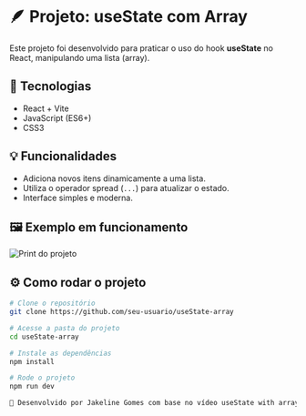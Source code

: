# 🪶 Projeto: useState com Array

Este projeto foi desenvolvido para praticar o uso do hook **useState** no React, manipulando uma lista (array).

## 🚀 Tecnologias
- React + Vite
- JavaScript (ES6+)
- CSS3

## 💡 Funcionalidades
- Adiciona novos itens dinamicamente a uma lista.
- Utiliza o operador spread (`...`) para atualizar o estado.
- Interface simples e moderna.

## 🖼️ Exemplo em funcionamento
![Print do projeto](print.png)

## ⚙️ Como rodar o projeto

```bash
# Clone o repositório
git clone https://github.com/seu-usuario/useState-array

# Acesse a pasta do projeto
cd useState-array

# Instale as dependências
npm install

# Rode o projeto
npm run dev

💜 Desenvolvido por Jakeline Gomes com base no vídeo useState with array.